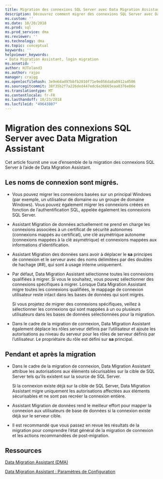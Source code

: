 ```yaml
---
title: Migration des connexions SQL Server avec Data Migration Assistant | Microsoft Docs
description: Découvrez comment migrer des connexions SQL Server avec Data Migration Assistant
ms.custom: ''
ms.date: 10/20/2018
ms.prod: sql
ms.prod_service: dma
ms.reviewer: ''
ms.technology: dma
ms.topic: conceptual
keywords: ''
helpviewer_keywords:
- Data Migration Assistant, login migration
ms.assetid: ''
author: HJToland3
ms.author: rajpo
manager: craigg
ms.openlocfilehash: 3e9e6dad97bbfb2010f71e9e056da8a0912a4506
ms.sourcegitcommit: 38f35b2f7a226ded447edc6a36665eaa0376e06e
ms.translationtype: MT
ms.contentlocale: fr-FR
ms.lasthandoff: 10/23/2018
ms.locfileid: "49643807"
---
```

# <a name="migrate-sql-server-logins-with-data-migration-assistant"></a>Migration des connexions SQL Server avec Data Migration Assistant

Cet article fournit une vue d’ensemble de la migration des connexions SQL Server à l’aide de Data Migration Assistant. 

## <a name="which-logins-are-migrated"></a>Les noms de connexion sont migrés.

- Vous pouvez migrer les connexions basées sur un principal Windows (par exemple, un utilisateur de domaine ou un groupe de domaine Windows). Vous pouvez également migrer les connexions créées en fonction de l’authentification SQL, appelée également les connexions SQL Server.

- Assistant Migration de données actuellement ne prend en charge les connexions associées à un certificat de sécurité autonomes (connexions mappés au certificat), une clé asymétrique autonome (connexions mappées à la clé asymétrique) et connexions mappées aux informations d’identification.

- Assistant Migration des données sans avoir à déplacer le **sa** principes de connexion et le serveur avec des noms délimitées par des doubles de hachage (\#\#), qui sont à usage interne uniquement.

- Par défaut, Data Migration Assistant sélectionne toutes les connexions qualifiées à migrer. Si vous le souhaitez, vous pouvez sélectionner des connexions spécifiques à migrer. Lorsque Data Migration Assistant migre toutes les connexions qualifiées, le mappage de connexion utilisateur reste intact dans les bases de données qui sont migrés. 

  Si vous projetez de migrer des connexions spécifiques, veillez à sélectionner les connexions qui sont mappées à un ou plusieurs utilisateurs dans les bases de données sélectionnées pour la migration.

- Dans le cadre de la migration de connexion, Data Migration Assistant également déplace les rôles serveur définis par l’utilisateur et ajoute les autorisations au niveau du serveur pour les rôles de serveur définis par l’utilisateur. Le propriétaire du rôle est défini sur **sa** principal.

## <a name="during-and-after-migration"></a>Pendant et après la migration

- Dans le cadre de la migration de connexion, Data Migration Assistant attribue les autorisations aux éléments sécurisables sur la cible de SQL Server tels qu’ils existent sur la source de SQL Server. 

  Si la connexion existe déjà sur la cible de SQL Server, Data Migration Assistant migre uniquement les autorisations affectées aux éléments sécurisables et ne sont pas recréer la connexion entière.

- Assistant Migration de données rend le meilleur effort pour mapper la connexion aux utilisateurs de base de données si la connexion existe déjà sur le serveur cible.

- Il est recommandé que vous passez en revue les résultats de la migration pour comprendre l’état général de la migration de connexion et les actions recommandées de post-migration.

## <a name="resources"></a>Ressources

[Data Migration Assistant (DMA)](../dma/dma-overview.md)

[Data Migration Assistant : Paramètres de Configuration](../dma/dma-configurationsettings.md)
